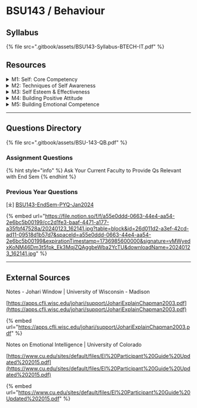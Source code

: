 # BSU143 / Behaviour

## Syllabus

{% file src=".gitbook/assets/BSU143-Syllabus-BTECH-IT.pdf" %}

## Resources

<details>

<summary>M1: Self: Core Competency</summary>

\[⤓][ L1-M1-Self: Core Competency](https://drive.google.com/file/d/1VSGV1e9qoZYyLZ6nSRXqrMy3BDBKA2DE/view?usp=drive_link)

</details>

<details>

<summary>M2: Techniques of Self Awareness</summary>

\[⤓] [L2-M2-Techniques of Self Awareness](https://drive.google.com/file/d/1H_WSGdh3Orcwy-tp3YHLKuL1dmrvSYBD/view?usp=drive_link)

</details>

<details>

<summary>M3: Self Esteem &#x26; Effectiveness</summary>

\[⤓][ L3-M3-Self Esteem & Effectiveness](https://drive.google.com/file/d/1-2039pjsmCk1cMcDcnypkKAVqQiNAI01/view?usp=drive_link)

</details>

<details>

<summary>M4: Building Positive Attitude</summary>

\[⤓] [L4-M4-Building Positive Attitude](https://drive.google.com/file/d/16xN_xSiwRfzMAOakRZi4xEcEWKkIptd8/view?usp=drive_link)

</details>

<details>

<summary>M5: Building Emotional Competence</summary>

\[⤓] [L5-M5-Building Emotional Competence](https://drive.google.com/file/d/1-6norTBOB7sxdxBZAnQjRNN5EI66E8OA/view?usp=drive_link)

</details>

***

## Questions Directory

{% file src=".gitbook/assets/BSU-143-QB.pdf" %}

### Assignment Questions

{% hint style="info" %}
Ask Your Current Faculty to Provide Qs Relevant with End Sem
{% endhint %}

### Previous Year Questions

\[⤓] [BSU143-EndSem-PYQ-Jan2024](https://drive.google.com/file/d/1nc43HVIki2UfZpjV9R_yUWSzFSSijYCS/view?usp=drive_link)

{% embed url="https://file.notion.so/f/f/a55e0ddd-0663-44e4-aa54-2e6bc5b00199/cc2d1fe3-baaf-4471-a177-a35fbf47528a/20240123_162141.jpg?table=block&id=26d011d2-a3ef-42cd-ad11-09518d1b57d7&spaceId=a55e0ddd-0663-44e4-aa54-2e6bc5b00199&expirationTimestamp=1736985600000&signature=vMWyedxKoNM46Dm3t5fpk_Ek3MqjZQAggbeWba2YcTU&downloadName=20240123_162141.jpg" %}

***

## External Sources

Notes - Johari Window | University of Wisconsin - Madison

[https://apps.cfli.wisc.edu/johari/support/JohariExplainChapman2003.pdf](https://apps.cfli.wisc.edu/johari/support/JohariExplainChapman2003.pdf)

{% embed url="https://apps.cfli.wisc.edu/johari/support/JohariExplainChapman2003.pdf" %}

Notes on Emotional Intelligence | University of Colorado

[https://www.cu.edu/sites/default/files/EI%20Participant%20Guide%20Updated%202015.pdf](https://www.cu.edu/sites/default/files/EI%20Participant%20Guide%20Updated%202015.pdf)

{% embed url="https://www.cu.edu/sites/default/files/EI%20Participant%20Guide%20Updated%202015.pdf" %}
